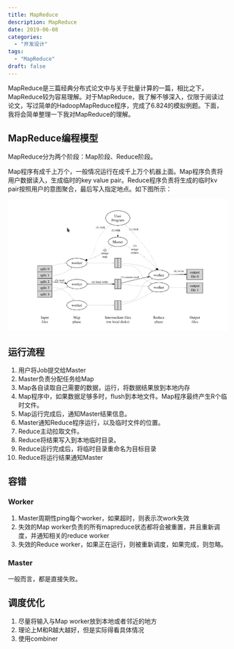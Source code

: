 ```yaml
---
title: MapReduce
description: MapReduce
date: 2019-06-08
categories:
  - "开发设计"
tags:
  - "MapReduce"
draft: false
---
```


MapReduce是三篇经典分布式论文中与关于批量计算的一篇，相比之下，MapReduce较为容易理解。对于MapReduce，我了解不够深入，仅限于阅读过论文，写过简单的HadoopMapReduce程序，完成了6.824的模拟例题。下面，我将会简单整理一下我对MapReduce的理解。
<!--more-->

## MapReduce编程模型
MapReduce分为两个阶段：Map阶段、Reduce阶段。

Map程序有成千上万个，一般情况运行在成千上万个机器上面。Map程序负责将用户数据读入，生成临时的key value pair。Reduce程序负责将生成的临时kv pair按照用户的意图聚合，最后写入指定地点。如下图所示：

![20200727105810](https://raw.githubusercontent.com/hujianxin/pico/master/img/20200727105810.png)

## 运行流程
1. 用户将Job提交给Master
2. Master负责分配任务给Map
3. Map各自读取自己需要的数据，运行，将数据结果放到本地内存
4. Map程序中，如果数据足够多时，flush到本地文件。Map程序最终产生R个临时文件。
5. Map运行完成后，通知Master结果信息。
6. Master通知Reduce程序运行，以及临时文件的位置。
7. Reduce主动拉取文件。
8. Reduce将结果写入到本地临时目录。
9. Reduce运行完成后，将临时目录重命名为目标目录
10. Reduce将运行结果通知Master

## 容错
### Worker
1. Master周期性ping每个worker，如果超时，则表示次work失效
2. 失效的Map worker负责的所有mapreduce状态都将会被重置，并且重新调度，并通知相关的reduce worker
3. 失效的Reduce worker，如果正在运行，则被重新调度，如果完成，则忽略。

### Master
一般而言，都是直接失败。

## 调度优化
1. 尽量将输入与Map worker放到本地或者邻近的地方
2. 理论上M和R越大越好，但是实际得看具体情况
3. 使用combiner
